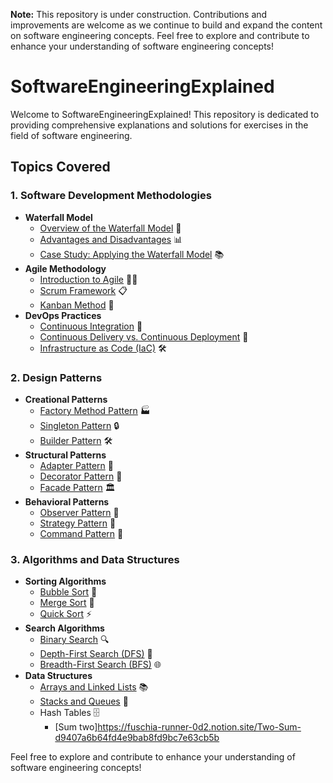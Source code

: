 
**Note:** This repository is under construction. Contributions and improvements are welcome as we continue to build and expand the content on software engineering concepts.
Feel free to explore and contribute to enhance your understanding of software engineering concepts!

# SoftwareEngineeringExplained

Welcome to SoftwareEngineeringExplained! This repository is dedicated to providing comprehensive explanations and solutions for exercises in the field of software engineering.

## Topics Covered

### 1. Software Development Methodologies
   - **Waterfall Model**
     - [Overview of the Waterfall Model](https://www.example.com/waterfall-model) 🌊
     - [Advantages and Disadvantages](https://www.example.com/waterfall-advantages) 📊
     - [Case Study: Applying the Waterfall Model](https://www.example.com/waterfall-case-study) 📚
   - **Agile Methodology**
     - [Introduction to Agile](https://www.example.com/agile-methodology) 🏃‍♂️
     - [Scrum Framework](https://www.example.com/agile-scrum) 📋
     - [Kanban Method](https://www.example.com/agile-kanban) 📌
   - **DevOps Practices**
     - [Continuous Integration](https://www.example.com/devops-ci) 🔄
     - [Continuous Delivery vs. Continuous Deployment](https://www.example.com/devops-cd) 🚀
     - [Infrastructure as Code (IaC)](https://www.example.com/devops-iac) 🛠️

### 2. Design Patterns
   - **Creational Patterns**
     - [Factory Method Pattern](https://www.example.com/factory-method-pattern) 🏭
     - [Singleton Pattern](https://www.example.com/singleton-pattern) 🔒
     - [Builder Pattern](https://www.example.com/builder-pattern) 🛠️
   - **Structural Patterns**
     - [Adapter Pattern](https://www.example.com/adapter-pattern) 🔄
     - [Decorator Pattern](https://www.example.com/decorator-pattern) 🎨
     - [Facade Pattern](https://www.example.com/facade-pattern) 🏛️
   - **Behavioral Patterns**
     - [Observer Pattern](https://www.example.com/observer-pattern) 🧐
     - [Strategy Pattern](https://www.example.com/strategy-pattern) 🎯
     - [Command Pattern](https://www.example.com/command-pattern) 📜

### 3. Algorithms and Data Structures
   - **Sorting Algorithms**
     - [Bubble Sort](https://www.example.com/bubble-sort) 🧼
     - [Merge Sort](https://www.example.com/merge-sort) 🔄
     - [Quick Sort](https://www.example.com/quick-sort) ⚡
   - **Search Algorithms**
     - [Binary Search](https://www.example.com/binary-search) 🔍
     - [Depth-First Search (DFS)](https://www.example.com/dfs) 🌲
     - [Breadth-First Search (BFS)](https://www.example.com/bfs) 🌐
   - **Data Structures**
     - [Arrays and Linked Lists](https://www.example.com/arrays-linked-lists) 📚
     - [Stacks and Queues](https://www.example.com/stacks-queues) 🔄
     - Hash Tables 🗄️
          - [Sum two]https://fuschia-runner-0d2.notion.site/Two-Sum-d9407a6b64fd4e9bab8fd9bc7e63cb5b

Feel free to explore and contribute to enhance your understanding of software engineering concepts!
